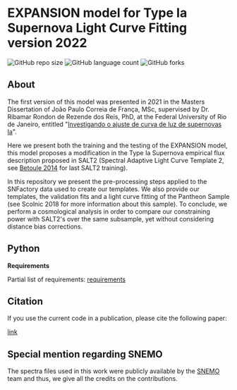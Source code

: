 # EXPANSION model for Type Ia Supernova Light Curve Fitting version 2022

<!---Esses são exemplos. Veja https://shields.io para outras pessoas ou para personalizar este conjunto de escudos. Você pode querer incluir dependências, status do projeto e informações de licença aqui--->

![GitHub repo size](https://img.shields.io/github/repo-size/CassiaNascimento/EXP_model_for_SN_Ia_LC_fitting?style=for-the-badge)
![GitHub language count](https://img.shields.io/github/languages/count/CassiaNascimento/EXP_model_for_SN_Ia_LC_fitting?style=for-the-badge)
![GitHub forks](https://img.shields.io/github/forks/CassiaNascimento/EXP_model_for_SN_Ia_LC_fitting?style=for-the-badge)

## About
The first version of this model was presented in 2021 in the Masters Dissertation of João Paulo Correia de França, MSc, supervised by Dr. Ribamar Rondon de Rezende dos Reis, PhD, at the Federal University of Rio de Janeiro, entitled "[Investigando o ajuste de curva de luz de supernovas Ia](https://www.if.ufrj.br/)".

Here we present both the training and the testing of the EXPANSION model, this model proposes a modification in the Type Ia Supernova empirical flux description proposed in SALT2 (Spectral Adaptive Light Curve Template 2, see [Betoule 2014](https://www.aanda.org/articles/aa/abs/2014/08/aa23413-14/aa23413-14.html) for last SALT2 training).

In this repository we present the pre-processing steps applied to the SNFactory data used to create our templates. We also provide our templates, the validation fits and a light curve fitting of the Pantheon Sample (see Scolnic 2018 for more information about this sample). To conclude, we perform a cosmological analysis in order to compare our constraining power with SALT2's over the same subsample, yet without considering distance bias corrections.

## Python

**Requirements**

Partial list of requirements: [requirements](https://github.com/CassiaNascimento/EXP_model_for_SN_Ia_LC_fitting/blob/main/requirements.txt)

## Citation

If you use the current code in a publication, please cite the following paper:

[link](https://academic.oup.com/mnras)

## Special mention regarding SNEMO

The spectra files used in this work were publicly available by the [SNEMO](https://iopscience.iop.org/article/10.3847/1538-4357/aaec7e) team and thus, we give all the credits on the contributions. 